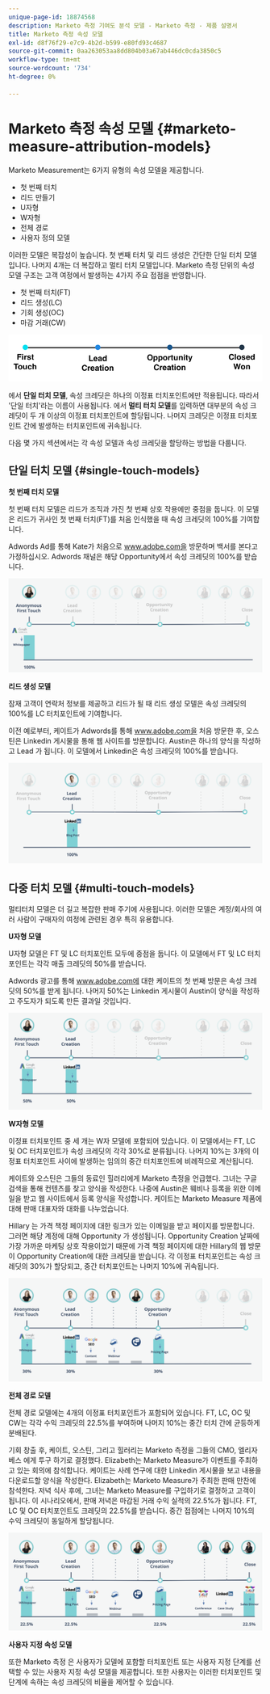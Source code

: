 ```yaml
---
unique-page-id: 18874568
description: Marketo 측정 기여도 분석 모델 - Marketo 측정 - 제품 설명서
title: Marketo 측정 속성 모델
exl-id: d8f76f29-e7c9-4b2d-b599-e80fd93c4687
source-git-commit: 0aa263053aa8dd804b03a67ab446dc0cda3850c5
workflow-type: tm+mt
source-wordcount: '734'
ht-degree: 0%

---
```


# Marketo 측정 속성 모델 {#marketo-measure-attribution-models}

Marketo Measurement는 6가지 유형의 속성 모델을 제공합니다.

* 첫 번째 터치
* 리드 만들기
* U자형
* W자형
* 전체 경로
* 사용자 정의 모델

이러한 모델은 복잡성이 높습니다. 첫 번째 터치 및 리드 생성은 간단한 단일 터치 모델입니다. 나머지 4개는 더 복잡하고 멀티 터치 모델입니다. Marketo 측정 단위의 속성 모델 구조는 고객 여정에서 발생하는 4가지 주요 접점을 반영합니다.

* 첫 번째 터치(FT)
* 리드 생성(LC)
* 기회 생성(OC)
* 마감 거래(CW)

![](assets/1-1.png)

에서 **단일 터치 모델**, 속성 크레딧은 하나의 이정표 터치포인트에만 적용됩니다. 따라서 &#39;단일 터치&#39;라는 이름이 사용됩니다.
에서 **멀티 터치 모델**&#x200B;를 입력하면 대부분의 속성 크레딧이 두 개 이상의 이정표 터치포인트에 할당됩니다. 나머지 크레딧은 이정표 터치포인트 간에 발생하는 터치포인트에 귀속됩니다.

다음 몇 가지 섹션에서는 각 속성 모델과 속성 크레딧을 할당하는 방법을 다룹니다.

## 단일 터치 모델 {#single-touch-models}

**첫 번째 터치 모델**

첫 번째 터치 모델은 리드가 조직과 가진 첫 번째 상호 작용에만 중점을 둡니다. 이 모델은 리드가 귀사인 첫 번째 터치(FT)를 처음 인식했을 때 속성 크레딧의 100%를 기여합니다.

Adwords Ad를 통해 Kate가 처음으로 www.adobe.com을 방문하며 백서를 본다고 가정하십시오. Adwords 채널은 해당 Opportunity에서 속성 크레딧의 100%를 받습니다.

![](assets/2.png)

**리드 생성 모델**

잠재 고객이 연락처 정보를 제공하고 리드가 될 때 리드 생성 모델은 속성 크레딧의 100%를 LC 터치포인트에 기여합니다.

이전 예로부터, 케이트가 Adwords를 통해 www.adobe.com을 처음 방문한 후, 오스틴은 Linkedin 게시물을 통해 웹 사이트를 방문합니다. Austin은 하나의 양식을 작성하고 Lead 가 됩니다. 이 모델에서 Linkedin은 속성 크레딧의 100%를 받습니다.

![](assets/3.png)

## 다중 터치 모델 {#multi-touch-models}

멀티터치 모델은 더 길고 복잡한 판매 주기에 사용됩니다. 이러한 모델은 계정/회사의 여러 사람이 구매자의 여정에 관련된 경우 특히 유용합니다.

**U자형 모델**

U자형 모델은 FT 및 LC 터치포인트 모두에 중점을 둡니다. 이 모델에서 FT 및 LC 터치포인트는 각각 매출 크레딧의 50%를 받습니다.

Adwords 광고를 통해 www.adobe.com에 대한 케이트의 첫 번째 방문은 속성 크레딧의 50%를 받게 됩니다. 나머지 50%는 Linkedin 게시물이 Austin이 양식을 작성하고 주도자가 되도록 만든 결과일 것입니다.

![](assets/4.png)

**W자형 모델**

이정표 터치포인트 중 세 개는 W자 모델에 포함되어 있습니다. 이 모델에서는 FT, LC 및 OC 터치포인트가 속성 크레딧의 각각 30%로 분류됩니다. 나머지 10%는 3개의 이정표 터치포인트 사이에 발생하는 임의의 중간 터치포인트에 비례적으로 계산됩니다.

케이트와 오스틴은 그들의 동료인 힐러리에게 Marketo 측정을 언급했다. 그녀는 구글 검색을 통해 컨텐츠를 찾고 양식을 작성한다. 나중에 Austin은 웨비나 등록을 위한 이메일을 받고 웹 사이트에서 등록 양식을 작성합니다. 케이트는 Marketo Measure 제품에 대해 판매 대표자와 대화를 나누었습니다.

Hillary 는 가격 책정 페이지에 대한 링크가 있는 이메일을 받고 페이지를 방문합니다. 그러면 해당 계정에 대해 Opportunity 가 생성됩니다. Opportunity Creation 날짜에 가장 가까운 마케팅 상호 작용이었기 때문에 가격 책정 페이지에 대한 Hillary의 웹 방문이 Opportunity Creation에 대한 크레딧을 받습니다. 각 이정표 터치포인트는 속성 크레딧의 30%가 할당되고, 중간 터치포인트는 나머지 10%에 귀속됩니다.

![](assets/5.png)

**전체 경로 모델**

전체 경로 모델에는 4개의 이정표 터치포인트가 포함되어 있습니다. FT, LC, OC 및 CW는 각각 수익 크레딧의 22.5%를 부여하며 나머지 10%는 중간 터치 간에 균등하게 분배된다.

기회 창출 후, 케이트, 오스틴, 그리고 힐러리는 Marketo 측정을 그들의 CMO, 엘리자베스 에게 투구 하기로 결정했다. Elizabeth는 Marketo Measure가 이벤트를 주최하고 있는 회의에 참석합니다. 케이트는 사례 연구에 대한 Linkedin 게시물을 보고 내용을 다운로드할 양식을 작성한다. Elizabeth는 Marketo Measure가 주최한 판매 만찬에 참석한다. 저녁 식사 후에, 그녀는 Marketo Measure를 구입하기로 결정하고 고객이 됩니다. 이 시나리오에서, 판매 저녁은 마감된 거래 수익 실적의 22.5%가 됩니다. FT, LC 및 OC 터치포인트도 크레딧의 22.5%를 받습니다. 중간 접점에는 나머지 10%의 수익 크레딧이 동일하게 할당됩니다.

![](assets/6.png)

**사용자 지정 속성 모델**

또한 Marketo 측정 은 사용자가 모델에 포함할 터치포인트 또는 사용자 지정 단계를 선택할 수 있는 사용자 지정 속성 모델을 제공합니다. 또한 사용자는 이러한 터치포인트 및 단계에 속하는 속성 크레딧의 비율을 제어할 수 있습니다.
